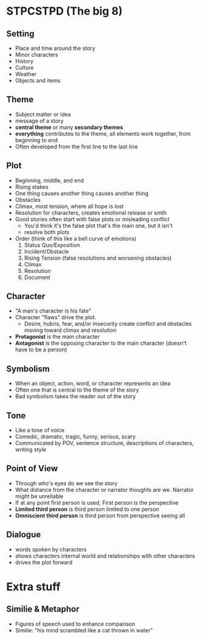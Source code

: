 # STPCSTPD (The big 8)
## Setting
* Place and time around the story
* Minor characters
* History
* Culture
* Weather
* Objects and items
## Theme
* Subject matter or idea
* message of a story
* **central theme** or many **secondary themes**
* **everything** contributes to the theme, all elements work together, from beginning to end
* Often developed from the first line to the last line
## Plot
* Beginning, middle, and end
* Rising stakes
* One thing causes another thing causes another thing 
* Obstacles
* Climax, most tension, where all hope is lost
* Resolution for characters, creates emotional release or smth
* Good stories often start with false plots or misleading conflict
    * You'd think it's the false plot that's the main one, but it isn't
    * resolve both plots
* Order (think of this like a bell curve of emotions)
    1. Status Quo/Exposition
    2. Incident/Obstacle
    3. Rising Tension (false resolutions and worsening obstacles)
    4. Climax
    5. Resolution
    6. Document
## Character
* "A man's character is his fate"
* Character "flaws" drive the plot. 
    * Desire, hubris, fear, and/or insecurity create conflict and obstacles moving toward climax and resolution
* **Protagonist** is the main character
* **Antagonist** is the opposing character to the main character (doesn't have to be a person)
## Symbolism
* When an object, action, word, or character represents an idea
* Often one that is central to the theme of the story
* Bad symbolism takes the reader out of the story
## Tone
* Like a tone of voice
* Comedic, dramatic, tragic, funny, serious, scary
* Communicated by POV, sentence structure, descriptions of characters, writing style
## Point of View
* Through who's eyes do we see the story
* What distance from the character or narrator thoughts are we. Narrator might be unreliable
* If at any point first person is used, First person is the perspective
* **Limited third person** is third person limited to one person
* **Omniscient third person** is third person from perspective seeing all
## Dialogue
* words spoken by characters
* shows characters internal world and relationships with other characters
* drives the plot forward

# Extra stuff
## Similie & Metaphor
* Figures of speech used to enhance comparison
* Similie: "his mind scrambled like a cat thrown in water"
